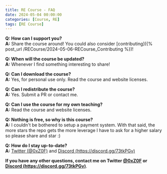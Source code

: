 ```yaml
---
title: RE Course - FAQ
date: 2024-05-04 00:00:00
categories: [Course, RE]
tags: [RE Course]
---
```


**Q: How can I support you?**  
**A:** Share the course around! You could also consider [contributing]({% post_url /RECourse/2024-05-06-RECourse_Contributing %})!

**Q: When will the course be updated?**   
**A:** Whenever I find something interesting to share!

**Q: Can I download the course?**  
**A:** Yes, for personal use only. Read the course and website licenses.

**Q: Can I redistribute the course?**  
**A:** Yes. Submit a PR or contact me.

**Q: Can I use the course for my own teaching?**  
**A:** Read the course and website licenses.

**Q: Nothing is free, so why is this course?**  
**A:** I couldn't be bothered to setup a payment system. With that said, the more stars the repo gets the more leverage I have to ask for a higher salary so please share and star :)

**Q: How do I stay up-to-date?**   
**A:** [Twitter (@0xZ0F)](https://twitter.com/0xZ0F) and [Discord (https://discord.gg/73tkPGv)](https://discord.gg/73tkPGv)

**If you have any other questions, contact me on Twitter [@0xZ0F](https://twitter.com/0xZ0F) or [Discord (https://discord.gg/73tkPGv)](https://discord.gg/73tkPGv)**.